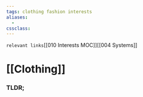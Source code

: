 ```yaml
---
tags: clothing fashion interests
aliases: 
  - 
cssclass: 
---
```

`relevant links`[[010 Interests MOC]][[004 Systems]]

 # [[Clothing]]

### TLDR;